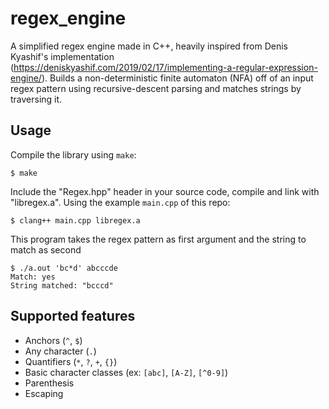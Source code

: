 # regex_engine

A simplified regex engine made in C++, heavily inspired from Denis Kyashif's implementation (https://deniskyashif.com/2019/02/17/implementing-a-regular-expression-engine/). Builds a non-deterministic finite automaton (NFA) off of an input regex pattern using recursive-descent parsing and matches strings by traversing it.

## Usage

Compile the library using `make`:
```
$ make
```

Include the "Regex.hpp" header in your source code, compile and link with "libregex.a".
Using the example `main.cpp` of this repo:

```
$ clang++ main.cpp libregex.a
```

This program takes the regex pattern as first argument and the string to match as second
```
$ ./a.out 'bc*d' abcccde
Match: yes
String matched: "bcccd"
```

## Supported features

* Anchors (`^`, `$`)
* Any character (`.`)
* Quantifiers (`*`, `?`, `+`, `{}`)
* Basic character classes (ex: `[abc]`, `[A-Z]`, `[^0-9]`)
* Parenthesis
* Escaping
